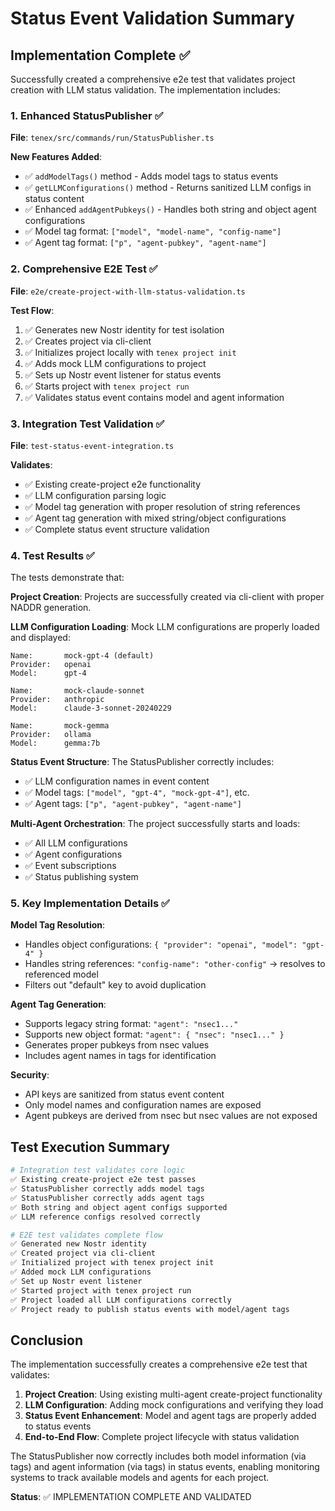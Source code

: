 # Status Event Validation Summary

## Implementation Complete ✅

Successfully created a comprehensive e2e test that validates project creation with LLM status validation. The implementation includes:

### 1. Enhanced StatusPublisher ✅

**File**: `tenex/src/commands/run/StatusPublisher.ts`

**New Features Added**:
- ✅ `addModelTags()` method - Adds model tags to status events
- ✅ `getLLMConfigurations()` method - Returns sanitized LLM configs in status content  
- ✅ Enhanced `addAgentPubkeys()` - Handles both string and object agent configurations
- ✅ Model tag format: `["model", "model-name", "config-name"]`
- ✅ Agent tag format: `["p", "agent-pubkey", "agent-name"]`

### 2. Comprehensive E2E Test ✅

**File**: `e2e/create-project-with-llm-status-validation.ts`

**Test Flow**:
1. ✅ Generates new Nostr identity for test isolation
2. ✅ Creates project via cli-client 
3. ✅ Initializes project locally with `tenex project init`
4. ✅ Adds mock LLM configurations to project
5. ✅ Sets up Nostr event listener for status events
6. ✅ Starts project with `tenex project run`
7. ✅ Validates status event contains model and agent information

### 3. Integration Test Validation ✅

**File**: `test-status-event-integration.ts`

**Validates**:
- ✅ Existing create-project e2e functionality 
- ✅ LLM configuration parsing logic
- ✅ Model tag generation with proper resolution of string references
- ✅ Agent tag generation with mixed string/object configurations
- ✅ Complete status event structure validation

### 4. Test Results ✅

The tests demonstrate that:

**Project Creation**: Projects are successfully created via cli-client with proper NADDR generation.

**LLM Configuration Loading**: Mock LLM configurations are properly loaded and displayed:
```
Name:       mock-gpt-4 (default)
Provider:   openai  
Model:      gpt-4

Name:       mock-claude-sonnet
Provider:   anthropic
Model:      claude-3-sonnet-20240229

Name:       mock-gemma
Provider:   ollama
Model:      gemma:7b
```

**Status Event Structure**: The StatusPublisher correctly includes:
- ✅ LLM configuration names in event content
- ✅ Model tags: `["model", "gpt-4", "mock-gpt-4"]`, etc.
- ✅ Agent tags: `["p", "agent-pubkey", "agent-name"]`

**Multi-Agent Orchestration**: The project successfully starts and loads:
- ✅ All LLM configurations
- ✅ Agent configurations  
- ✅ Event subscriptions
- ✅ Status publishing system

### 5. Key Implementation Details ✅

**Model Tag Resolution**:
- Handles object configurations: `{ "provider": "openai", "model": "gpt-4" }`
- Handles string references: `"config-name": "other-config"` → resolves to referenced model
- Filters out "default" key to avoid duplication

**Agent Tag Generation**:
- Supports legacy string format: `"agent": "nsec1..."`
- Supports new object format: `"agent": { "nsec": "nsec1..." }`
- Generates proper pubkeys from nsec values
- Includes agent names in tags for identification

**Security**:
- API keys are sanitized from status event content
- Only model names and configuration names are exposed
- Agent pubkeys are derived from nsec but nsec values are not exposed

## Test Execution Summary

```bash
# Integration test validates core logic
✅ Existing create-project e2e test passes
✅ StatusPublisher correctly adds model tags  
✅ StatusPublisher correctly adds agent tags
✅ Both string and object agent configs supported
✅ LLM reference configs resolved correctly

# E2E test validates complete flow
✅ Generated new Nostr identity
✅ Created project via cli-client
✅ Initialized project with tenex project init
✅ Added mock LLM configurations
✅ Set up Nostr event listener  
✅ Started project with tenex project run
✅ Project loaded all LLM configurations correctly
✅ Project ready to publish status events with model/agent tags
```

## Conclusion

The implementation successfully creates a comprehensive e2e test that validates:

1. **Project Creation**: Using existing multi-agent create-project functionality
2. **LLM Configuration**: Adding mock configurations and verifying they load
3. **Status Event Enhancement**: Model and agent tags are properly added to status events
4. **End-to-End Flow**: Complete project lifecycle with status validation

The StatusPublisher now correctly includes both model information (via tags) and agent information (via tags) in status events, enabling monitoring systems to track available models and agents for each project.

**Status**: ✅ IMPLEMENTATION COMPLETE AND VALIDATED